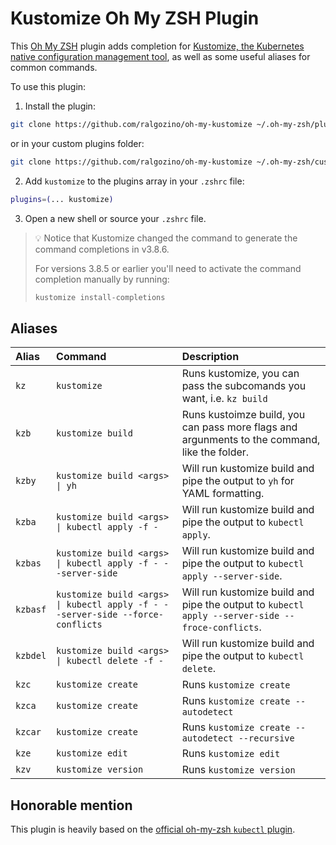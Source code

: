 # Kustomize Oh My ZSH Plugin

This [Oh My ZSH](https://ohmyz.sh/) plugin adds completion for [Kustomize, the Kubernetes native configuration management tool](https://kustomize.io/), as well as some useful aliases for common commands.

To use this plugin:

1. Install the plugin:

```bash
git clone https://github.com/ralgozino/oh-my-kustomize ~/.oh-my-zsh/plugins/kustomize
```

or in your custom plugins folder:

```bash
git clone https://github.com/ralgozino/oh-my-kustomize ~/.oh-my-zsh/custom/plugins/kustomize
```

2. Add `kustomize` to the plugins array in your `.zshrc` file:

```zsh
plugins=(... kustomize)
```

3. Open a new shell or source your `.zshrc` file.

> 💡 Notice that Kustomize changed the command to generate the command completions in v3.8.6.
>
> For versions 3.8.5 or earlier you'll need to activate the command completion manually by running:
>
> ```bash
> kustomize install-completions
> ```

## Aliases

| Alias    | Command                                                                        | Description                                                                                      |
| :------- | :----------------------------------------------------------------------------- | :----------------------------------------------------------------------------------------------- |
| `kz`     | `kustomize`                                                                    | Runs kustomize, you can pass the subcomands you want, i.e. `kz build`                            |
| `kzb`    | `kustomize build`                                                              | Runs kustoimze build, you can pass more flags and argunments to the command, like the folder.    |
| `kzby`   | `kustomize build <args> \| yh`                                                 | Will run kustomize build and pipe the output to `yh` for YAML formatting.                        |
| `kzba`   | `kustomize build <args> \| kubectl apply -f -`                                 | Will run kustomize build and pipe the output to `kubectl apply`.                                 |
| `kzbas`  | `kustomize build <args> \| kubectl apply -f - --server-side`                   | Will run kustomize build and pipe the output to `kubectl apply --server-side`.                   |
| `kzbasf` | `kustomize build <args> \| kubectl apply -f - --server-side --force-conflicts` | Will run kustomize build and pipe the output to `kubectl apply --server-side --froce-conflicts`. |
| `kzbdel` | `kustomize build <args> \| kubectl delete -f - `                               | Will run kustomize build and pipe the output to `kubectl delete`.                                |
| `kzc`    | `kustomize create`                                                             | Runs `kustomize create`                                                                          |
| `kzca`   | `kustomize create`                                                             | Runs `kustomize create --autodetect`                                                             |
| `kzcar`  | `kustomize create`                                                             | Runs `kustomize create --autodetect --recursive`                                                 |
| `kze`    | `kustomize edit`                                                               | Runs `kustomize edit`                                                                            |
| `kzv`    | `kustomize version`                                                            | Runs `kustomize version`                                                                         |

## Honorable mention

This plugin is heavily based on the [official oh-my-zsh `kubectl` plugin](https://github.com/ohmyzsh/ohmyzsh/tree/master/plugins/kubectl).
